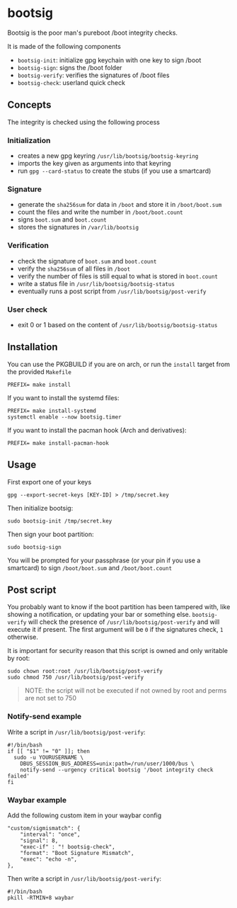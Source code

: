 # bootsig

Bootsig is the poor man's pureboot /boot integrity checks.

It is made of the following components

- `bootsig-init`: initialize gpg keychain with one key to sign /boot
- `bootsig-sign`: signs the /boot folder
- `bootsig-verify`: verifies the signatures of /boot files
- `bootsig-check`: userland quick check

## Concepts

The integrity is checked using the following process

### Initialization

- creates a new gpg keyring `/usr/lib/bootsig/bootsig-keyring`
- imports the key given as arguments into that keyring
- run `gpg --card-status` to create the stubs (if you use a smartcard)

### Signature

- generate the `sha256sum` for data in `/boot` and store it in `/boot/boot.sum`
- count the files and write the number in `/boot/boot.count`
- signs `boot.sum` and `boot.count`
- stores the signatures in `/var/lib/bootsig`

### Verification

- check the signature of `boot.sum` and `boot.count`
- verify the `sha256sum` of all files in `/boot`
- verify the number of files is still equal to what is stored in `boot.count`
- write a status file in `/usr/lib/bootsig/bootsig-status`
- eventually runs a post script from `/usr/lib/bootsig/post-verify`

### User check

- exit 0 or 1 based on the content of `/usr/lib/bootsig/bootsig-status`

## Installation

You can use the PKGBUILD if you are on arch, or run the `install` target from
the provided `Makefile`

    PREFIX= make install

If you want to install the systemd files:

    PREFIX= make install-systemd
    systemctl enable --now bootsig.timer

If you want to install the pacman hook (Arch and derivatives):

    PREFIX= make install-pacman-hook

## Usage

First export one of your keys

    gpg --export-secret-keys [KEY-ID] > /tmp/secret.key

Then initialize bootsig:

    sudo bootsig-init /tmp/secret.key

Then sign your boot partition:

    sudo bootsig-sign

You will be prompted for your passphrase (or your pin if you use a smartcard) to
sign `/boot/boot.sum` and `/boot/boot.count`

## Post script

You probably want to know if the boot partition has been tampered with, like
showing a notification, or updating your bar or something else. `bootsig-verify`
will check the presence of `/usr/lib/bootsig/post-verify` and will execute it if
present. The first argument will be `0` if the signatures check, `1` otherwise.

It is important for security reason that this script is owned and only writable
by root:

    sudo chown root:root /usr/lib/bootsig/post-verify
    sudo chmod 750 /usr/lib/bootsig/post-verify

> NOTE: the script will not be executed if not owned by root and perms are not
> set to 750

### Notify-send example

Write a script in `/usr/lib/bootsig/post-verify`:

    #!/bin/bash
    if [[ "$1" != "0" ]]; then
	  sudo -u YOURUSERNAME \
	    DBUS_SESSION_BUS_ADDRESS=unix:path=/run/user/1000/bus \
		notify-send --urgency critical bootsig '/boot integrity check failed'
    fi

### Waybar example

Add the following custom item in your waybar config

    "custom/sigmismatch": {
		"interval": "once",
		"signal": 8,
		"exec-if" : "! bootsig-check",
		"format": "Boot Signature Mismatch",
		"exec": "echo -n",
	},

Then write a script in `/usr/lib/bootsig/post-verify`:

    #!/bin/bash
    pkill -RTMIN+8 waybar
